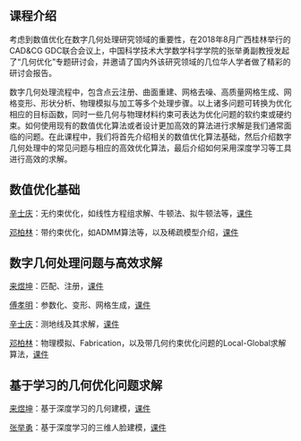 ## 课程介绍

考虑到数值优化在数字几何处理研究领域的重要性，在2018年8月广西桂林举行的CAD&CG GDC联合会议上，中国科学技术大学数学科学学院的张举勇副教授发起了“几何优化”专题研讨会，并邀请了国内外该研究领域的几位华人学者做了精彩的研讨会报告。

数字几何处理流程中，包含点云注册、曲面重建、网格去噪、高质量网格生成、网格变形、形状分析、物理模拟与加工等多个处理步骤。以上诸多问题可转换为优化相应的目标函数，同时一些几何与物理材料约束可表达为优化问题的软约束或硬约束。如何使用现有的数值优化算法或者设计更加高效的算法进行求解是我们通常面临的问题。在此课程中，我们将首先介绍相关的数值优化算法基础，然后介绍数字几何处理中的常见问题与相应的高效优化算法，最后介绍如何采用深度学习等工具进行高效的求解。

## 数值优化基础

[辛士庆](http://www.cs.sdu.edu.cn/zh/~xinshiqing)：无约束优化，如线性方程组求解、牛顿法、拟牛顿法等，[课件]()

[邓柏林](http://www.bdeng.me/)：带约束优化，如ADMM算法等，以及稀疏模型介绍，[课件](https://github.com/Juyong/GeometricOptimization/blob/master/Slides/ConstrainedOpt.pdf)

## 数字几何处理问题与高效求解

[来煜坤](https://users.cs.cf.ac.uk/Yukun.Lai/)：匹配、注册，[课件]()

[傅孝明](http://staff.ustc.edu.cn/~fuxm/)：参数化、变形、网格生成，[课件](https://github.com/Juyong/GeometricOptimization/blob/master/Slides/Mapping.pdf)

[辛士庆](http://www.cs.sdu.edu.cn/zh/~xinshiqing)：测地线及其求解，[课件]()

[邓柏林](http://www.bdeng.me/)：物理模拟、Fabrication，以及带几何约束优化问题的Local-Global求解算法，[课件](https://github.com/Juyong/GeometricOptimization/blob/master/Slides/LocalGlobal.pdf)

## 基于学习的几何优化问题求解

[来煜坤](https://users.cs.cf.ac.uk/Yukun.Lai/)：基于深度学习的几何建模，[课件]()

[张举勇](http://staff.ustc.edu.cn/~juyong/)：基于深度学习的三维人脸建模，[课件](https://github.com/Juyong/GeometricOptimization/blob/master/Slides/DL-3DFace.pdf)